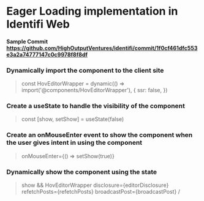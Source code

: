 # Eager Loading implementation in Identifi Web

#### Sample Commit https://github.com/HighOutputVentures/identifi/commit/1f0cf461dfc553e3a2a74777147c0c9978f8f8df

### Dynamically import the component to the client site

> const HovEditorWrapper = dynamic(() => import('@components/HovEditorWrapper'), {
> ssr: false,
> })

### Create a useState to handle the visibility of the component

> const [show, setShow] = useState<boolean>(false)

### Create an onMouseEnter event to show the component when the user gives intent in using the component

> onMouseEnter={() => setShow(true)}

### Dynamically show the component using the state

> show && HovEditorWrapper disclosure={editorDisclosure} refetchPosts={refetchPosts} broadcastPost={broadcastPost} /
